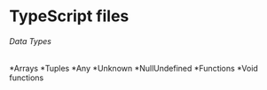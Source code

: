 # TypeScript files
###### Data Types
  *Arrays
  *Tuples
  *Any
  *Unknown
  *NullUndefined
  *Functions
  *Void functions
